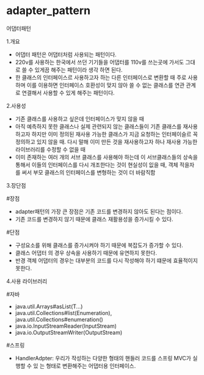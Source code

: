 # adapter_pattern
어댑터패턴

1.개요
 - 어댑터 패턴은 어댑터처럼 사용되는 패턴이다. 
 - 220v를 사용하는 한국에서 쓰던 기기들을 어댑터를 110v를 쓰는곳에 가서도 그대로 쓸 수 있게끔 해주는 패턴이라 생각 하면 된다.
 - 한 클래스의 인터페이스르 사용하고자 하는 다른 인터페이스로 변환할 때 주로 사용하며 이를 이용하면 인터페이스 호환성이 맞지 않아 쓸 수 없는 클래스를 
  연관 관계로 연결해서 사용할 수 있게 해주는 패턴이다.
  
2.사용성
 - 기존 클래스를 사용하고 싶은데 인터페이스가 맞지 않을 때 
 - 아직 예측하지 못한 클래스나 실제 관련되지 않는 클래스들이 기존 클래스를 재사용하고자 하지만 이미 정의된 재사용 가능한 클래스가 지금
  요청하는 인터페이슬르 꼭 정의하고 있지 않을 때. 다시 말해 이미 만든 것을 재사용하고자 하나 재사용 가능한 라이브러리를 수정할 수 없을 때
 - 이미 존재하는 여러 개의 서브 클래스를 사용해야 하는데 이 서브클래스들의 상속을 통해서 이들의 인터페이스를 다시 개조한다는 것이 현실성이 잆을 때,
  객체 적을자를 써서 부모 클래스의 인터페이스를 변형하는 것이 더 바람직함

3.장단점
 
 #장점
 - adapter패턴의 가장 큰 장점은 기존 코드를 변경하지 않아도 된다는 점이다.
 - 기존 코드를 변경하지 않기 때문에 클래스 재활용성을 증가시킬 수 있다.
 
 #단점 
 - 구성요소를 위해 클래스를 증가시켜야 하기 때문에 복잡도가 증가할 수 있다.
 - 클래스 어댑터 의 경우 상속을 사용하기 때문에 유연하지 못한다.
 - 반경 객체 어댑터의 경우는 대부분의 코드를 다시 작성해야 하기 떄문에 효율적이지 못한다.

4.사용 라이브러리

 #자바
 - java.util.Arrays#asList(T...)
 - java.util.Collections#list(Enumeration), java.util.Collections#enumeration()
 - java.io.InputStreamReader(InputStream)
 - java.io.OutputStreamWriter(OutputStream)

 #스프링
 - HandlerAdpter: 우리가 작성하는 다양한 형태의 핸들러 코드를 스프링 MVC가 실행할 수 있 는 형태로 변환해주는 어댑터용 인터페이스.
